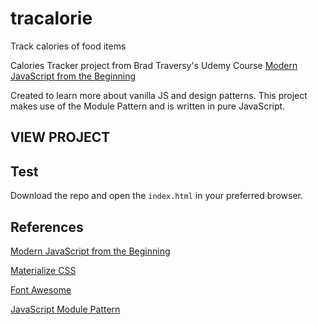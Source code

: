 # tracalorie
Track calories of food items

Calories Tracker project from Brad Traversy's Udemy Course [Modern JavaScript from the Beginning](https://www.udemy.com/modern-javascript-from-the-beginning/learn/v4/overview)

Created to learn more about vanilla JS and design patterns. This project makes use of the Module Pattern and is written in pure JavaScript.

## VIEW PROJECT

## Test
Download the repo and open the `index.html` in your preferred browser.

## References 
[Modern JavaScript from the Beginning](https://www.udemy.com/modern-javascript-from-the-beginning/learn/v4/overview)

[Materialize CSS](https://materializecss.com/)

[Font Awesome](https://fontawesome.com/)

[JavaScript Module Pattern](https://medium.com/@tkssharma/javascript-module-pattern-b4b5012ada9f)
